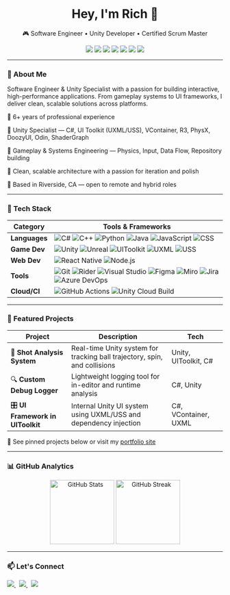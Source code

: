 <h1 align="center">Hey, I'm Rich 👋</h1>
<p align="center">🎮 Software Engineer • Unity Developer • Certified Scrum Master </p>

<p align="center">
  <img src="https://img.shields.io/badge/Unity-100000?style=for-the-badge&logo=unity&logoColor=white"/>
  <img src="https://img.shields.io/badge/C%23-239120?style=for-the-badge&logo=c-sharp&logoColor=white"/>
  <img src="https://img.shields.io/badge/C++-00599C?style=for-the-badge&logo=cplusplus&logoColor=white"/>
  <img src="https://img.shields.io/badge/Python-3776AB?style=for-the-badge&logo=python&logoColor=white"/>
  <img src="https://img.shields.io/badge/React_Native-20232A?style=for-the-badge&logo=react&logoColor=61DAFB"/>
  <img src="https://img.shields.io/badge/UXML-000000?style=for-the-badge&logo=unity&logoColor=white"/>
  <img src="https://img.shields.io/badge/USS-000000?style=for-the-badge&logo=unity&logoColor=white"/>
</p>

---

### 🧠 About Me

Software Engineer & Unity Specialist with a passion for building interactive, high-performance applications. From gameplay systems to UI frameworks, I deliver clean, scalable solutions across platforms.

🔹 6+ years of professional experience  

🔹 Unity Specialist — C#, UI Toolkit (UXML/USS), VContainer, R3, PhysX, DoozyUI, Odin, ShaderGraph 

🔹 Gameplay & Systems Engineering — Physics, Input, Data Flow, Repository building 

🔹 Clean, scalable architecture with a passion for iteration and polish  

🔹 Based in Riverside, CA — open to remote and hybrid roles

---

### 🔧 Tech Stack

| Category      | Tools & Frameworks |
|---------------|--------------------|
| **Languages** | ![C#](https://img.shields.io/badge/-C%23-239120?style=flat-square&logo=c-sharp&logoColor=white) ![C++](https://img.shields.io/badge/-C++-00599C?style=flat-square&logo=cplusplus&logoColor=white) ![Python](https://img.shields.io/badge/-Python-3776AB?style=flat-square&logo=python&logoColor=white) ![Java](https://img.shields.io/badge/-Java-007396?style=flat-square&logo=java&logoColor=white) ![JavaScript](https://img.shields.io/badge/-JavaScript-F7DF1E?style=flat-square&logo=javascript&logoColor=black) ![CSS](https://img.shields.io/badge/-CSS3-1572B6?style=flat-square&logo=css3&logoColor=white) |
| **Game Dev**  | ![Unity](https://img.shields.io/badge/-Unity-000000?style=flat-square&logo=unity&logoColor=white) ![Unreal](https://img.shields.io/badge/-Unreal_Engine-313131?style=flat-square&logo=unrealengine&logoColor=white) ![UIToolkit](https://img.shields.io/badge/-UIToolkit-000000?style=flat-square&logo=unity&logoColor=white) ![UXML](https://img.shields.io/badge/-UXML-000000?style=flat-square&logo=unity&logoColor=white) ![USS](https://img.shields.io/badge/-USS-000000?style=flat-square&logo=unity&logoColor=white) |
| **Web Dev**   | ![React Native](https://img.shields.io/badge/-React_Native-20232A?style=flat-square&logo=react&logoColor=61DAFB) ![Node.js](https://img.shields.io/badge/-Node.js-339933?style=flat-square&logo=nodedotjs&logoColor=white) |
| **Tools**     | ![Git](https://img.shields.io/badge/-Git-F05032?style=flat-square&logo=git&logoColor=white) ![Rider](https://img.shields.io/badge/-Rider-000000?style=flat-square&logo=jetbrains&logoColor=white) ![Visual Studio](https://img.shields.io/badge/-Visual_Studio-5C2D91?style=flat-square&logo=visualstudio&logoColor=white) ![Figma](https://img.shields.io/badge/-Figma-F24E1E?style=flat-square&logo=figma&logoColor=white) ![Miro](https://img.shields.io/badge/-Miro-050038?style=flat-square&logo=miro&logoColor=yellow) ![Jira](https://img.shields.io/badge/-Jira-0052CC?style=flat-square&logo=jira&logoColor=white) ![Azure DevOps](https://img.shields.io/badge/-Azure_DevOps-0078D7?style=flat-square&logo=azuredevops&logoColor=white) |
| **Cloud/CI**  | ![GitHub Actions](https://img.shields.io/badge/-GitHub_Actions-2088FF?style=flat-square&logo=githubactions&logoColor=white) ![Unity Cloud Build](https://img.shields.io/badge/-Unity_Cloud_Build-000000?style=flat-square&logo=unity&logoColor=white) |



---

### 🚀 Featured Projects

| Project | Description | Tech |
|--------|-------------|------|
| 🎯 **Shot Analysis System** | Real-time Unity system for tracking ball trajectory, spin, and collisions | Unity, UIToolkit, C# |
| 🔍 **Custom Debug Logger** | Lightweight logging tool for in-editor and runtime analysis | C#, Unity |
| 🎛 **UI Framework in UIToolkit** | Internal Unity UI system using UXML/USS and dependency injection | C#, VContainer, UXML |

🔗 See pinned projects below or visit my [portfolio site](https://richpagnozzi.com)

---

### 📊 GitHub Analytics

<p align="center">
  <img src="https://github-readme-stats.vercel.app/api?username=RichPagnozzi&show_icons=true&theme=dark" alt="GitHub Stats" height="150" />
  <img src="https://github-readme-streak-stats.herokuapp.com?user=RichPagnozzi&theme=dark" alt="GitHub Streak" height="150"/>
</p>

---

### 📫 Let's Connect

<p>
  <a href="https://www.linkedin.com/in/richard-pagnozzi-164934b1" target="_blank">
    <img src="https://img.shields.io/badge/-LinkedIn-0077B5?style=for-the-badge&logo=linkedin&logoColor=white" />
  </a>
  &nbsp;
  <a href="https://rpagz02.wixsite.com/richpagnozzi" target="_blank">
    <img src="https://img.shields.io/badge/-Portfolio-000?style=for-the-badge&logo=firefox&logoColor=white" />
  </a>
  &nbsp;
  <a href="mailto:richpagnozzi@gmail.com">
    <img src="https://img.shields.io/badge/-Email-EA4335?style=for-the-badge&logo=gmail&logoColor=white" />
  </a>
</p>
